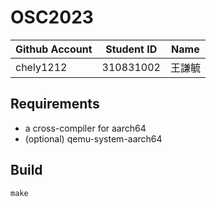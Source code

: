 # OSC2023

| Github Account | Student ID | Name          |
|----------------|------------|---------------|
|chely1212 | 310831002    | 王謙毓 |

## Requirements

* a cross-compiler for aarch64
* (optional) qemu-system-aarch64

## Build 

```
make 
```

